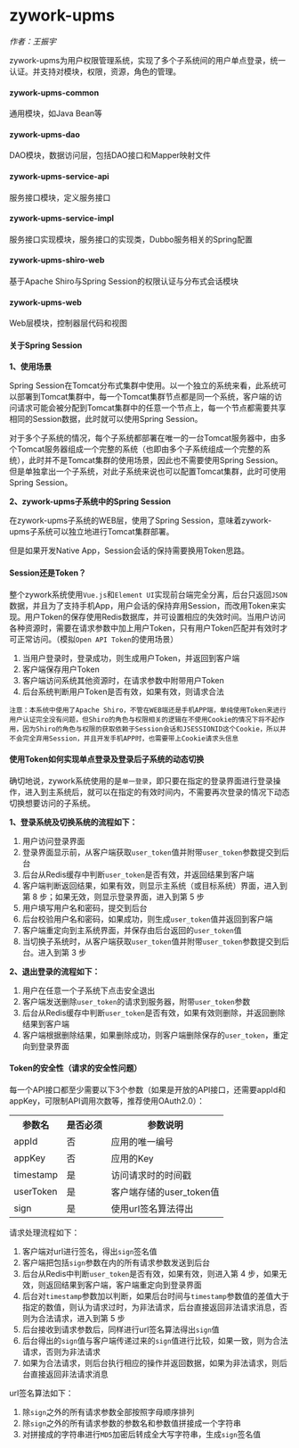 # zywork-upms

*作者：王振宇*

zywork-upms为用户权限管理系统，实现了多个子系统间的用户单点登录，统一认证。并支持对模块，权限，资源，角色的管理。

#### zywork-upms-common

通用模块，如Java Bean等

#### zywork-upms-dao

DAO模块，数据访问层，包括DAO接口和Mapper映射文件

#### zywork-upms-service-api

服务接口模块，定义服务接口

#### zywork-upms-service-impl

服务接口实现模块，服务接口的实现类，Dubbo服务相关的Spring配置

#### zywork-upms-shiro-web

基于Apache Shiro与Spring Session的权限认证与分布式会话模块

#### zywork-upms-web

Web层模块，控制器层代码和视图

#### 关于Spring Session

**1、使用场景**

Spring Session在Tomcat分布式集群中使用。以一个独立的系统来看，此系统可以部署到Tomcat集群中，每一个Tomcat集群节点都是同一个系统，客户端的访问请求可能会被分配到Tomcat集群中的任意一个节点上，每一个节点都需要共享相同的Session数据，此时就可以使用Spring Session。

对于多个子系统的情况，每个子系统都部署在唯一的一台Tomcat服务器中，由多个Tomcat服务器组成一个完整的系统（也即由多个子系统组成一个完整的系统），此时并不是Tomcat集群的使用场景，因此也不需要使用Spring Session。但是单独拿出一个子系统，对此子系统来说也可以配置Tomcat集群，此时可使用Spring Session。

**2、zywork-upms子系统中的Spring Session**

在zywork-upms子系统的WEB层，使用了Spring Session，意味着zywork-upms子系统可以独立地进行Tomcat集群部署。

但是如果开发Native App，Session会话的保持需要换用Token思路。

#### Session还是Token？

整个zywork系统使用```Vue.js```和```Element UI```实现前台端完全分离，后台只返回```JSON```数据，并且为了支持手机App，用户会话的保持弃用Session，而改用Token来实现。用户Token的保存使用Redis数据库，并可设置相应的失效时间。当用户访问各种资源时，需要在请求参数中加上用户Token，只有用户Token匹配并有效时才可正常访问。（模拟```Open API Token```的使用场景）

1. 当用户登录时，登录成功，则生成用户Token，并返回到客户端
2. 客户端保存用户Token
3. 客户端访问系统其他资源时，在请求参数中附带用户Token
4. 后台系统判断用户Token是否有效，如果有效，则请求合法

```
注意：本系统中使用了Apache Shiro，不管在WEB端还是手机APP端，单纯使用Token来进行用户认证完全没有问题，但Shiro的角色与权限相关的逻辑在不使用Cookie的情况下将不起作用，因为Shiro的角色与权限的获取依赖于Session会话和JSESSIONID这个Cookie，所以并不会完全弃用Session，并且开发手机APP时，也需要带上Cookie请求头信息
```

#### 使用Token如何实现单点登录及登录后子系统的动态切换

确切地说，zywork系统使用的是```单一登录```，即只要在指定的登录界面进行登录操作，进入到主系统后，就可以在指定的有效时间内，不需要再次登录的情况下动态切换想要访问的子系统。

**1、登录系统及切换系统的流程如下：**

1. 用户访问登录界面
2. 登录界面显示前，从客户端获取```user_token```值并附带```user_token```参数提交到后台
3. 后台从Redis缓存中判断```user_token```是否有效，并返回结果到客户端
4. 客户端判断返回结果，如果有效，则显示主系统（或目标系统）界面，进入到第 8 步；如果无效，则显示登录界面，进入到第 5 步
5. 用户填写用户名和密码，提交到后台
6. 后台校验用户名和密码，如果成功，则生成```user_token```值并返回到客户端
7. 客户端重定向到主系统界面，并保存由后台返回的```user_token```值
8. 当切换子系统时，从客户端获取```user_token```值并附带```user_token```参数提交到后台。进入到第 3 步

**2、退出登录的流程如下：**

1. 用户在任意一个子系统下点击安全退出
2. 客户端发送删除```user_token```的请求到服务器，附带```user_token```参数
3. 后台从Redis缓存中判断```user_token```是否有效，如果有效则删除，并返回删除结果到客户端
4. 客户端根据删除结果，如果删除成功，则客户端删除保存的```user_token```，重定向到登录界面

#### Token的安全性（请求的安全性问题）
每一个API接口都至少需要以下3个参数（如果是开放的API接口，还需要appId和appKey，可限制API调用次数等，推荐使用OAuth2.0）：

<table>
	<tbody>
		<tr>
			<th>参数名</th>
			<th>是否必须</th>
			<th>参数说明</th>
		</tr>
		<tr>
			<td>appId</td>
			<td>否</td>
			<td>应用的唯一编号</td>
		</tr>
		<tr>
			<td>appKey</td>
			<td>否</td>
			<td>应用的Key</td>
		</tr>
		<tr>
			<td>timestamp</td>
			<td>是</td>
			<td>访问请求时的时间戳</td>
		</tr>
		<tr>
			<td>userToken</td>
			<td>是</td>
			<td>客户端存储的user_token值</td>
		</tr>
		<tr>
			<td>sign</td>
			<td>是</td>
			<td>使用url签名算法得出</td>
		</tr>
	</tbody>
</table>

请求处理流程如下：

1. 客户端对url进行签名，得出```sign```签名值
2. 客户端把包括```sign```参数在内的所有请求参数发送到后台
3. 后台从Redis中判断```user_token```是否有效，如果有效，则进入第 4 步，如果无效，则返回结果到客户端，客户端重定向到登录界面
4. 后台对```timestamp```参数加以判断，如果后台时间与```timestamp```参数值的差值大于指定的数值，则认为请求过时，为非法请求，后台直接返回非法请求消息，否则为合法请求，进入到第 5 步
5. 后台接收到请求参数后，同样进行url签名算法得出```sign```值
6. 后台得出的```sign```值与客户端传递过来的```sign```值进行比较，如果一致，则为合法请求，否则为非法请求
7. 如果为合法请求，则后台执行相应的操作并返回数据，如果为非法请求，则后台直接返回非法请求消息

url签名算法如下：

1. 除```sign```之外的所有请求参数全部按照字母顺序排列
2. 除```sign```之外的所有请求参数的参数名和参数值拼接成一个字符串
3. 对拼接成的字符串进行```MD5```加密后转成全大写字符串，生成```sign```签名值